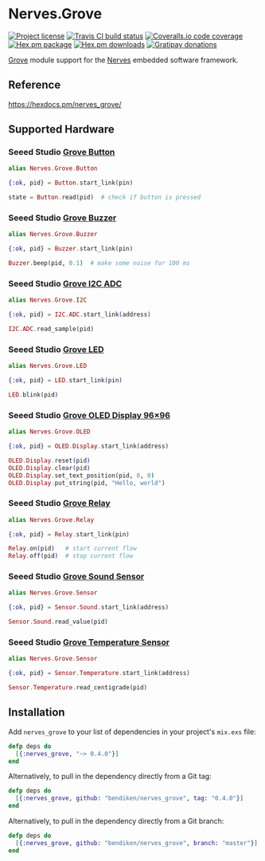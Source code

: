 Nerves.Grove
============

[![Project license](https://img.shields.io/hexpm/l/nerves_grove.svg)](https://unlicense.org/)
[![Travis CI build status](https://img.shields.io/travis/bendiken/nerves_grove/master.svg)](https://travis-ci.org/bendiken/nerves_grove)
[![Coveralls.io code coverage](https://img.shields.io/coveralls/bendiken/nerves_grove/master.svg)](https://coveralls.io/github/bendiken/nerves_grove)
[![Hex.pm package](https://img.shields.io/hexpm/v/nerves_grove.svg)](https://hex.pm/packages/nerves_grove)
[![Hex.pm downloads](https://img.shields.io/hexpm/dt/nerves_grove.svg)](https://hex.pm/packages/nerves_grove)
[![Gratipay donations](https://img.shields.io/gratipay/user/bendiken.svg)](https://gratipay.com/~bendiken/)

[Grove](http://wiki.seeedstudio.com/wiki/Grove_System) module support for
the [Nerves](http://nerves-project.org/) embedded software framework.

Reference
---------

https://hexdocs.pm/nerves_grove/

Supported Hardware
------------------

### Seeed Studio [Grove Button](http://wiki.seeedstudio.com/wiki/Grove_-_Button)

[`Grove.Button`]: https://hexdocs.pm/nerves_grove/Nerves.Grove.Button.html

```elixir
alias Nerves.Grove.Button

{:ok, pid} = Button.start_link(pin)

state = Button.read(pid)  # check if button is pressed
```

### Seeed Studio [Grove Buzzer](http://wiki.seeedstudio.com/wiki/Grove_-_Buzzer)

[`Grove.Buzzer`]: https://hexdocs.pm/nerves_grove/Nerves.Grove.Buzzer.html

```elixir
alias Nerves.Grove.Buzzer

{:ok, pid} = Buzzer.start_link(pin)

Buzzer.beep(pid, 0.1)  # make some noise for 100 ms
```

### Seeed Studio [Grove I2C ADC](http://wiki.seeedstudio.com/wiki/Grove_-_I2C_ADC)

[`Grove.I2C.ADC`]: https://hexdocs.pm/nerves_grove/Nerves.Grove.I2C.ADC.html

```elixir
alias Nerves.Grove.I2C

{:ok, pid} = I2C.ADC.start_link(address)

I2C.ADC.read_sample(pid)
```

### Seeed Studio [Grove LED](http://wiki.seeedstudio.com/wiki/Grove_-_LED)

[`Grove.LED`]: https://hexdocs.pm/nerves_grove/Nerves.Grove.LED.html

```elixir
alias Nerves.Grove.LED

{:ok, pid} = LED.start_link(pin)

LED.blink(pid)
```

### Seeed Studio [Grove OLED Display 96×96](http://wiki.seeedstudio.com/wiki/Grove_-_OLED_Display_1.12%22)

[`Grove.OLED.Display`]: https://hexdocs.pm/nerves_grove/Nerves.Grove.OLED.Display.html

```elixir
alias Nerves.Grove.OLED

{:ok, pid} = OLED.Display.start_link(address)

OLED.Display.reset(pid)
OLED.Display.clear(pid)
OLED.Display.set_text_position(pid, 0, 0)
OLED.Display.put_string(pid, "Hello, world")
```

### Seeed Studio [Grove Relay](http://wiki.seeedstudio.com/wiki/Grove_-_Relay)

[`Grove.Relay`]: https://hexdocs.pm/nerves_grove/Nerves.Grove.Relay.html

```elixir
alias Nerves.Grove.Relay

{:ok, pid} = Relay.start_link(pin)

Relay.on(pid)   # start current flow
Relay.off(pid)  # stop current flow
```

### Seeed Studio [Grove Sound Sensor](http://wiki.seeedstudio.com/wiki/Grove_-_Sound_Sensor)

[`Grove.Sensor.Sound`]: https://hexdocs.pm/nerves_grove/Nerves.Grove.Sensor.Sound.html

```elixir
alias Nerves.Grove.Sensor

{:ok, pid} = Sensor.Sound.start_link(address)

Sensor.Sound.read_value(pid)
```

### Seeed Studio [Grove Temperature Sensor](http://wiki.seeedstudio.com/wiki/Grove_-_Temperature_Sensor_V1.2)

[`Grove.Sensor.Temperature`]: https://hexdocs.pm/nerves_grove/Nerves.Grove.Sensor.Temperature.html

```elixir
alias Nerves.Grove.Sensor

{:ok, pid} = Sensor.Temperature.start_link(address)

Sensor.Temperature.read_centigrade(pid)
```

Installation
------------

Add `nerves_grove` to your list of dependencies in your project's `mix.exs` file:

```elixir
defp deps do
  [{:nerves_grove, "~> 0.4.0"}]
end
```

Alternatively, to pull in the dependency directly from a Git tag:

```elixir
defp deps do
  [{:nerves_grove, github: "bendiken/nerves_grove", tag: "0.4.0"}]
end
```

Alternatively, to pull in the dependency directly from a Git branch:

```elixir
defp deps do
  [{:nerves_grove, github: "bendiken/nerves_grove", branch: "master"}]
end
```

